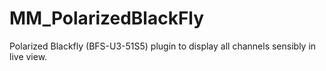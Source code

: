 # MM_PolarizedBlackFly
 Polarized Blackfly (BFS-U3-51S5) plugin to display all channels sensibly in live view.
